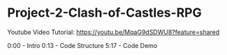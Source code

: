# Project-2-Clash-of-Castles-RPG

Youtube Video Tutorial: https://youtu.be/MqaG9dSDWU8?feature=shared

0:00 - Intro
0:13 - Code Structure
5:17 - Code Demo
